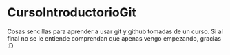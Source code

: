 # CursoIntroductorioGit
Cosas sencillas para aprender a usar git y github tomadas de un curso.
Si al final no se le entiende comprendan que apenas vengo empezando, gracias :D
